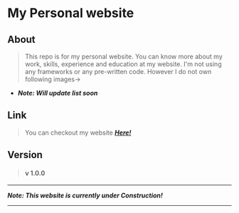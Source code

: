 # My Personal website
## About
> This repo is for my personal website. You can know more about my work, skills, experience and education at my website. I'm not using any frameworks or any pre-written code. However I do not own following images->
- ***Note: Will update list soon***

## Link
> You can checkout my website ***[Here!](https://shivratangupta.github.io/)***

## Version
> #### v 1.0.0

******
***Note: This website is currently under Construction!***
******
